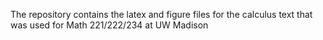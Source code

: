 The repository contains the latex and figure files for the calculus text that was
used for Math 221/222/234 at UW Madison

